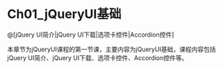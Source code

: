 ﻿# Ch01_jQueryUI基础

@[jQuery UI简介|jQuery UI下载|选项卡控件|Accordion控件]

本章节为jQueryUI课程的第一节课，主要内容为jQueryUI基础，课程内容包括jQuery UI简介、jQuery UI下载、选项卡控件、Accordion控件等。